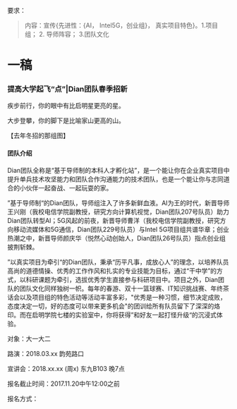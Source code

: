 要求：

> 内容：宣传{先进性：{AI， Intel5G，创业组}， 真实项目特色}。1.项目组； 2. 导师阵容； 3.团队文化

# 一稿



### 提高大学起飞“点”|Dian团队春季招新



疾步前行，你的眼中有比启明星更亮的星。

大步登攀，你的脚下是比喻家山更高的山。

【去年冬招的那组图】

#### 团队介绍

Dian团队全称是“基于导师制的本科人才孵化站”，是一个能让你在企业真实项目中提升单兵技术攻坚能力和团队合作沟通能力的技术团队，也是一个能让你与志同道合的小伙伴一起奋战、一起玩耍的家。



”基于导师制“的Dian团队，导师组注入了许多新鲜血液。AI为王的时代，新晋导师王兴刚（我校电信学院副教授，研究方向计算机视觉，Dian团队207号队员）助力Dian团队转型AI；5G风起的前夜，新晋导师曹洋（我校电信学院副教授，研究方向移动流媒体和5G通信，Dian团队229号队员）与Intel 5G项目组共谱华章；创业热潮之中，新晋导师颜庆华（悦然心动创始人，Dian团队26号队员）指点创业组披荆斩棘。



”以真实项目为牵引“的Dian团队，秉承“历平凡事，成放心人”的理念，以培养队员高尚的道德情操、优秀的工作作风和扎实的专业技能为目标，通过“干中学”的方式，以科研课题为牵引，选拔优秀学生直接参与科研项目中。项目之外，Dian团队的团队文化同样独树一帜。每年的春游、双十一篮球赛、IT知识挑战赛、年终茶话会以及项目组的特色活动等活动丰富多彩，"优秀是一种习惯，细节决定成败，态度决定一切，好的态度可以带来更多机会"的团训给所有队员留下了深深的烙印。而在启明学院七楼的实验室中，你将获得”和好友一起打怪升级“的沉浸式体验。



对象：大一大二

路演：2018.03.xx  韵苑路口

宣讲会：2018.xx.xx (周x) 东九B103 晚7点

报名截止时间：2017.11.20中午12:00之前

报名方式：



